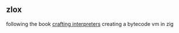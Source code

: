 
## zlox

following the book [crafting interpreters](https://craftinginterpreters.com) creating a bytecode vm in zig
